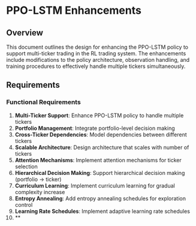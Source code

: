 
# PPO-LSTM Enhancements

## Overview

This document outlines the design for enhancing the PPO-LSTM policy to support multi-ticker trading in the RL trading system. The enhancements include modifications to the policy architecture, observation handling, and training procedures to effectively handle multiple tickers simultaneously.

## Requirements

### Functional Requirements
1. **Multi-Ticker Support**: Enhance PPO-LSTM policy to handle multiple tickers
2. **Portfolio Management**: Integrate portfolio-level decision making
3. **Cross-Ticker Dependencies**: Model dependencies between different tickers
4. **Scalable Architecture**: Design architecture that scales with number of tickers
5. **Attention Mechanisms**: Implement attention mechanisms for ticker selection
6. **Hierarchical Decision Making**: Support hierarchical decision making (portfolio → ticker)
7. **Curriculum Learning**: Implement curriculum learning for gradual complexity increase
8. **Entropy Annealing**: Add entropy annealing schedules for exploration control
9. **Learning Rate Schedules**: Implement adaptive learning rate schedules
10. **